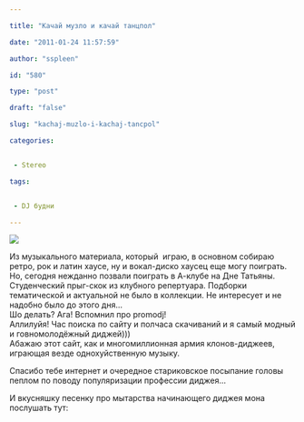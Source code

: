 ```yaml
---

title: "Качай музло и качай танцпол"

date: "2011-01-24 11:57:59"

author: "sspleen"

id: "580"

type: "post"

draft: "false"

slug: "kachaj-muzlo-i-kachaj-tancpol"

categories:


 - Stereo

tags:


 - DJ будни

---
```

[![](/uploads/2012/05/worlds_worst_dj.jpg)](/2011/01/kachaj-muzlo-i-kachaj-tancpol/worlds_worst_dj/)  
  
Из музыкального материала, который  играю, в основном собираю ретро, рок и латин хаусе, ну и вокал-диско хаусец еще могу поиграть.  
Но, сегодня нежданно позвали поиграть в А-клубе на Дне Татьяны. Студенческий прыг-скок из клубного репертуара. Подборки тематической и актуальной не было в коллекции. Не интересует и не надобно было до этого дня...  
Шо делать? Ага! Вспомнил про promodj!  
Аллилуйя! Час поиска по сайту и полчаса скачиваний и я самый модный и говномолодёжный диджей)))  
Абажаю этот сайт, как и многомиллионная армия клонов-диджеев, играющая везде однохуйственную музыку.  
  
Спасибо тебе интернет и очередное стариковское посыпание головы пеплом по поводу популяризации профессии диджея...  
  
И вкусняшку песенку про мытарства начинающего диджея мона послушать тут: